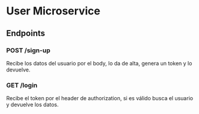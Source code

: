 # User Microservice

## Endpoints

### POST /sign-up

Recibe los datos del usuario por el body, lo da de alta, genera un token y lo devuelve.

### GET /login

Recibe el token por el header de authorization, si es válido busca el usuario y devuelve los datos.


